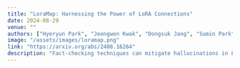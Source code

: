 ```yaml
---
title: "LoraMap: Harnessing the Power of LoRA Connections"
date: 2024-08-29
venue: ""
authors: ["Hyeryun Park", "Jeongwon Kwak", "Dongsuk Jang", "Sumin Park", "Jinwook Choi"]
image: "/assets/images/loramap.png"
link: "https://arxiv.org/abs/2408.16264"
description: "Fact-checking techniques can mitigate hallucinations in Large Language Models (LLMs), a prominent issue in specialized domains. As parameter-efficient techniques such as Low-Rank Adaptation (LoRA) can overcome substantial computational overhead, some studies have explored the integration of multiple LoRAs. While previous studies focus on parallel integration, this paper investigates methods to establish connections among multiple LoRAs. We create three reasoning datasets tailored to fact-checking and fine-tune individual LoRAs, allowing them to view and reason from diverse perspectives. Then, we explore strategies for allocating these reasoning LoRAs and introduce LoraMap, an approach to map connections between them. The results of the fact-checking task demonstrate that the performance of LoraMap is superior to LoraHub, an existing method for integrating LoRAs. LoraMap also outperforms with significantly fewer trainable parameters than LoraConcat, which concatenates LoRAs and further fine-tunes them."
---
```

